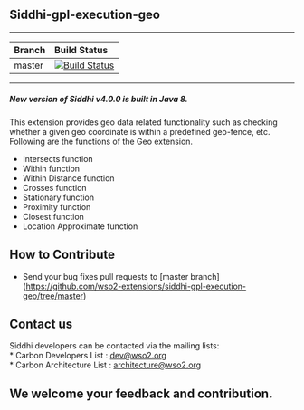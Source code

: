 Siddhi-gpl-execution-geo
---------------------------

---
|  Branch | Build Status |
| :------ |:------------ | 
| master  | [![Build Status](https://wso2.org/jenkins/view/All%20Builds/job/siddhi/job/siddhi-gpl-execution-geo/badge/icon)](https://wso2.org/jenkins/view/All%20Builds/job/siddhi/job/siddhi-gpl-execution-geo) |
---
##### New version of Siddhi v4.0.0 is built in Java 8.

This extension provides geo data related functionality such as checking whether a given geo coordinate is within a predefined geo-fence, etc. Following are the functions of the Geo extension.

   * Intersects function
   * Within function
   * Within Distance function
   * Crosses function
   * Stationary function
   * Proximity function
   * Closest function
   * Location Approximate function

How to Contribute
------------------
   * Send your bug fixes pull requests to [master branch] (https://github.com/wso2-extensions/siddhi-gpl-execution-geo/tree/master) 
   
Contact us 
------------------
Siddhi developers can be contacted via the mailing lists:\
    * Carbon Developers List : dev@wso2.org\
    * Carbon Architecture List : architecture@wso2.org
    
We welcome your feedback and contribution.
------------------
